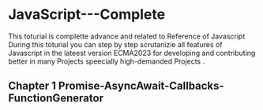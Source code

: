 # JavaScript---Complete
This toturial is complette advance and related to Reference of Javascript
During this toturial you can step by step scrutanizie all features of Javascript in the lateest version ECMA2023 for developing and contributing
better in many Projects speecially high-demanded Projects .

## Chapter 1 Promise-AsyncAwait-Callbacks-FunctionGenerator
